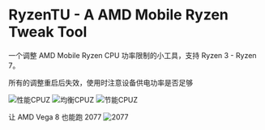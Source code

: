 # RyzenTU - A AMD Mobile Ryzen Tweak Tool

一个调整 AMD Mobile Ryzen CPU 功率限制的小工具，支持 Ryzen 3 - Ryzen 7。 

所有的调整重启后失效，使用时注意设备供电功率是否足够

![性能CPUZ](https://github.com/user-attachments/assets/23f8e6cf-3dfd-45ee-bd65-7ba3cc1c21c7)
![均衡CPUZ](https://github.com/user-attachments/assets/481cbd4b-8e54-4ca7-8580-62aa9c58ddce)
![节能CPUZ](https://github.com/user-attachments/assets/1a481dcb-36d4-4057-8c83-60c4994037c2)

让 AMD Vega 8 也能跑 2077
![2077](https://github.com/user-attachments/assets/3eb6d955-272e-41fc-8a2f-c4529e88eef0)
